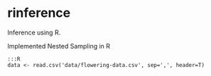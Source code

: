 rinference
==========

Inference using R.

Implemented Nested Sampling in R

    :::R
    data <- read.csv('data/flowering-data.csv', sep=',', header=T)
